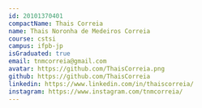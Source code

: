 ```yaml
---
id: 20101370401
compactName: Thais Correia
name: Thais Noronha de Medeiros Correia
course: cstsi
campus: ifpb-jp
isGraduated: true
email: tnmcorreia@gmail.com
avatar: https://github.com/ThaisCorreia.png
github: https://github.com/ThaisCorreia
linkedin: https://www.linkedin.com/in/thaiscorreia/
instagram: https://www.instagram.com/tnmcorreia/
---
```

